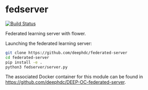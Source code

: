 # fedserver
[![Build Status](https://jenkins.indigo-datacloud.eu/buildStatus/icon?job=Pipeline-as-code/DEEP-OC-org/federated-server/main)](https://jenkins.indigo-datacloud.eu/job/Pipeline-as-code/job/DEEP-OC-org/job/federated-server/job/main)

Federated learning server with flower.

Launching the federated learning server:
```bash
git clone https://github.com/deephdc/federated-server
cd federated-server
pip install -e .
python3 fedserver/server.py
```
The associated Docker container for this module can be found in https://github.com/deephdc/DEEP-OC-federated-server.


```
